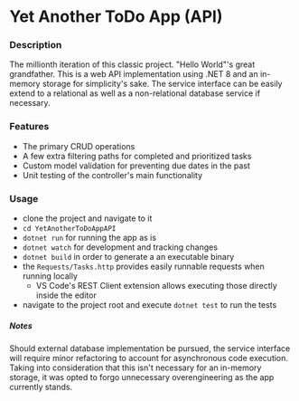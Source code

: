 # Yet Another ToDo App (API)

### Description
The millionth iteration of this classic project. "Hello World"'s great grandfather.
This is a web API implementation using .NET 8 and an in-memory storage for simplicity's sake.
The service interface can be easily extend to a relational as well as a non-relational
database service if necessary.

### Features
* The primary CRUD operations
* A few extra filtering paths for completed and prioritized tasks
* Custom model validation for preventing due dates in the past
* Unit testing of the controller's main functionality

### Usage
* clone the project and navigate to it
* `cd YetAnotherToDoAppAPI`
* `dotnet run` for running the app as is
* `dotnet watch` for development and tracking changes
* `dotnet build` in order to generate a an executable binary
* the `Requests/Tasks.http` provides easily runnable requests when running locally
  * VS Code's REST Client extension allows executing those directly inside the editor
* navigate to the project root and execute `dotnet test` to run the tests

##### Notes
Should external database implementation be pursued, the service interface
will require minor refactoring to account for asynchronous code execution.
Taking into consideration that this isn't necessary for an in-memory storage,
it was opted to forgo unnecessary overengineering as the app currently stands.